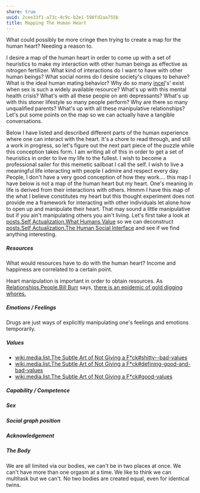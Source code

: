 ```yaml
---
share: true
uuid: 2cee33f1-a73c-4c9c-b2e1-598fd2aa755b
title: Mapping The Human Heart
---
```


What could possibly be more cringe then trying to create a map for the human heart? Needing a reason to. 

I desire a map of the human heart in order to come up with a set of heuristics to make my interaction with other human beings as effective as nitrogen fertilizer. What kind of interactions do I want to have with other human beings? What social norms do I desire society's cliques to behave? What is the ideal human mating behavior? Why do so many [incel](/634a87e7-e5bd-44be-bf18-148e712bfbdd)'s' exist when sex is such a widely available resource? What's up with this mental health crisis? What's with all these people on anti depressants? What's up with this stoner lifestyle so many people perform? Why are there so many unqualified parents? What's up with all these manipulative relationships? Let's put some points on the map so we can actually have a tangible conversations.

Below I have listed and described different parts of the human experience where one can interact with the heart. It's a chore to read through, and still a work in progress, so let's figure out the next part piece of the puzzle while this conception takes form. I am writing all of this in order to get a set of heuristics in order to live my life to the fullest. I wish to become a professional sailer for this memetic sailboat I call the self. I wish to live a meaningful life interacting with people I admire and respect every day. People, I don't have a very good conception of how they work.... this map I have below is not a map of the human heart but my heart. One's meaning in life is derived from their interactions with others. Hmmm I have this map of the what I believe constitutes my heart but this thought experiment does not provide me a framework for interacting with other individuals let alone how to open up and manipulate their heart. That may sound a little manipulative but if you ain't manipulating others you ain't living. Let's first take a look at [posts.Self Actualization.What Humans Value](/f91229f0-4d0f-46d1-b754-4f775e256bab) so we can deconstruct [posts.Self Actualization.The Human Social Interface](/0d7e33d9-001b-427f-a7c1-ad2c1a872b2c) and see if we find anything interesting.

##### Resources

What would resources have to do with the human heart? Income and happiness are correlated to a certain point.

Heart manipulation is important in order to obtain resources. As [Relationships.People.Bill Burr](/undefined) says, [there is an epidemic of gold digging whores.](https://www.youtube.com/watch?v=x0gaYyNk7QA)

##### Emotions / Feelings


Drugs are just ways of explicitly manipulating one's feelings and emotions temporarily. 

##### Values

* [wiki.media.list.The Subtle Art of Not Giving a F*ck#shitty--bad-values](/undefined)
* [wiki.media.list.The Subtle Art of Not Giving a F*ck#defining-good-and-bad-values](/undefined)
* [wiki.media.list.The Subtle Art of Not Giving a F*ck#good-values](/undefined)

##### Capability / Competence

##### Sex

##### Social graph position

##### Acknowledgement

##### The Body

We are all limited via our bodies, we can't be in two places at once. We can't have more than one orgasm at a time. We like to think we can multitask but we can't. No two bodies are created equal, even for identical twins.


<!-- 

My organizing principal is to use algorithms to enhance human agency. I am trying to come up with a [Concepts.list.human programable interface](/undefined)). 

-->
